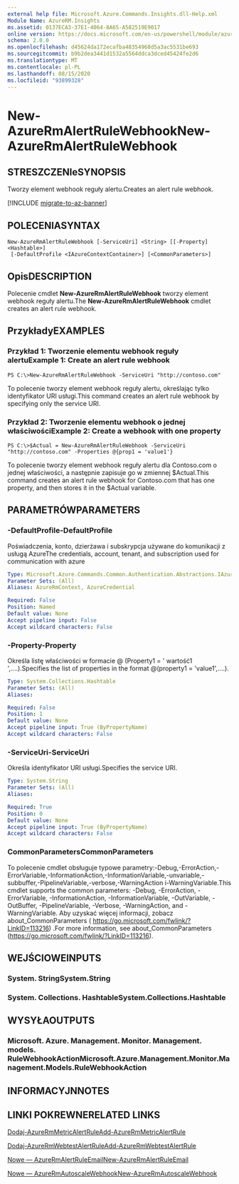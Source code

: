 ```yaml
---
external help file: Microsoft.Azure.Commands.Insights.dll-Help.xml
Module Name: AzureRM.Insights
ms.assetid: 0137ECA3-37E1-4064-8A65-A582519E9017
online version: https://docs.microsoft.com/en-us/powershell/module/azurerm.insights/new-azurermalertrulewebhook
schema: 2.0.0
ms.openlocfilehash: d45624da172ecafba48354968d5a3ac5531be693
ms.sourcegitcommit: b9b2dea3441d1532a5564ddca3dced45424fe2d6
ms.translationtype: MT
ms.contentlocale: pl-PL
ms.lasthandoff: 08/15/2020
ms.locfileid: "93899328"
---
```

# <span data-ttu-id="18417-101">New-AzureRmAlertRuleWebhook</span><span class="sxs-lookup"><span data-stu-id="18417-101">New-AzureRmAlertRuleWebhook</span></span>

## <span data-ttu-id="18417-102">STRESZCZENIe</span><span class="sxs-lookup"><span data-stu-id="18417-102">SYNOPSIS</span></span>
<span data-ttu-id="18417-103">Tworzy element webhook reguły alertu.</span><span class="sxs-lookup"><span data-stu-id="18417-103">Creates an alert rule webhook.</span></span>

[!INCLUDE [migrate-to-az-banner](../../includes/migrate-to-az-banner.md)]

## <span data-ttu-id="18417-104">POLECENIA</span><span class="sxs-lookup"><span data-stu-id="18417-104">SYNTAX</span></span>

```
New-AzureRmAlertRuleWebhook [-ServiceUri] <String> [[-Property] <Hashtable>]
 [-DefaultProfile <IAzureContextContainer>] [<CommonParameters>]
```

## <span data-ttu-id="18417-105">Opis</span><span class="sxs-lookup"><span data-stu-id="18417-105">DESCRIPTION</span></span>
<span data-ttu-id="18417-106">Polecenie cmdlet **New-AzureRmAlertRuleWebhook** tworzy element webhook reguły alertu.</span><span class="sxs-lookup"><span data-stu-id="18417-106">The **New-AzureRmAlertRuleWebhook** cmdlet creates an alert rule webhook.</span></span>

## <span data-ttu-id="18417-107">Przykłady</span><span class="sxs-lookup"><span data-stu-id="18417-107">EXAMPLES</span></span>

### <span data-ttu-id="18417-108">Przykład 1: Tworzenie elementu webhook reguły alertu</span><span class="sxs-lookup"><span data-stu-id="18417-108">Example 1: Create an alert rule webhook</span></span>
```
PS C:\>New-AzureRmAlertRuleWebhook -ServiceUri "http://contoso.com"
```

<span data-ttu-id="18417-109">To polecenie tworzy element webhook reguły alertu, określając tylko identyfikator URI usługi.</span><span class="sxs-lookup"><span data-stu-id="18417-109">This command creates an alert rule webhook by specifying only the service URI.</span></span>

### <span data-ttu-id="18417-110">Przykład 2: Tworzenie elementu webhook o jednej właściwości</span><span class="sxs-lookup"><span data-stu-id="18417-110">Example 2: Create a webhook with one property</span></span>
```
PS C:\>$Actual = New-AzureRmAlertRuleWebhook -ServiceUri "http://contoso.com" -Properties @{prop1 = 'value1'}
```

<span data-ttu-id="18417-111">To polecenie tworzy element webhook reguły alertu dla Contoso.com o jednej właściwości, a następnie zapisuje go w zmiennej $Actual.</span><span class="sxs-lookup"><span data-stu-id="18417-111">This command creates an alert rule webhook for Contoso.com that has one property, and then stores it in the $Actual variable.</span></span>

## <span data-ttu-id="18417-112">PARAMETRÓW</span><span class="sxs-lookup"><span data-stu-id="18417-112">PARAMETERS</span></span>

### <span data-ttu-id="18417-113">-DefaultProfile</span><span class="sxs-lookup"><span data-stu-id="18417-113">-DefaultProfile</span></span>
<span data-ttu-id="18417-114">Poświadczenia, konto, dzierżawa i subskrypcja używane do komunikacji z usługą Azure</span><span class="sxs-lookup"><span data-stu-id="18417-114">The credentials, account, tenant, and subscription used for communication with azure</span></span>

```yaml
Type: Microsoft.Azure.Commands.Common.Authentication.Abstractions.IAzureContextContainer
Parameter Sets: (All)
Aliases: AzureRmContext, AzureCredential

Required: False
Position: Named
Default value: None
Accept pipeline input: False
Accept wildcard characters: False
```

### <span data-ttu-id="18417-115">-Property</span><span class="sxs-lookup"><span data-stu-id="18417-115">-Property</span></span>
<span data-ttu-id="18417-116">Określa listę właściwości w formacie @ (Property1 = ' wartość1 ',....).</span><span class="sxs-lookup"><span data-stu-id="18417-116">Specifies the list of properties in the format @(property1 = 'value1',....).</span></span>

```yaml
Type: System.Collections.Hashtable
Parameter Sets: (All)
Aliases:

Required: False
Position: 1
Default value: None
Accept pipeline input: True (ByPropertyName)
Accept wildcard characters: False
```

### <span data-ttu-id="18417-117">-ServiceUri</span><span class="sxs-lookup"><span data-stu-id="18417-117">-ServiceUri</span></span>
<span data-ttu-id="18417-118">Określa identyfikator URI usługi.</span><span class="sxs-lookup"><span data-stu-id="18417-118">Specifies the service URI.</span></span>

```yaml
Type: System.String
Parameter Sets: (All)
Aliases:

Required: True
Position: 0
Default value: None
Accept pipeline input: True (ByPropertyName)
Accept wildcard characters: False
```

### <span data-ttu-id="18417-119">CommonParameters</span><span class="sxs-lookup"><span data-stu-id="18417-119">CommonParameters</span></span>
<span data-ttu-id="18417-120">To polecenie cmdlet obsługuje typowe parametry:-Debug,-ErrorAction,-ErrorVariable,-InformationAction,-InformationVariable,-unvariable,-subbuffer,-PipelineVariable,-verbose,-WarningAction i-WarningVariable.</span><span class="sxs-lookup"><span data-stu-id="18417-120">This cmdlet supports the common parameters: -Debug, -ErrorAction, -ErrorVariable, -InformationAction, -InformationVariable, -OutVariable, -OutBuffer, -PipelineVariable, -Verbose, -WarningAction, and -WarningVariable.</span></span> <span data-ttu-id="18417-121">Aby uzyskać więcej informacji, zobacz about_CommonParameters ( https://go.microsoft.com/fwlink/?LinkID=113216) .</span><span class="sxs-lookup"><span data-stu-id="18417-121">For more information, see about_CommonParameters (https://go.microsoft.com/fwlink/?LinkID=113216).</span></span>

## <span data-ttu-id="18417-122">WEJŚCIOWE</span><span class="sxs-lookup"><span data-stu-id="18417-122">INPUTS</span></span>

### <span data-ttu-id="18417-123">System. String</span><span class="sxs-lookup"><span data-stu-id="18417-123">System.String</span></span>

### <span data-ttu-id="18417-124">System. Collections. Hashtable</span><span class="sxs-lookup"><span data-stu-id="18417-124">System.Collections.Hashtable</span></span>

## <span data-ttu-id="18417-125">WYSYŁA</span><span class="sxs-lookup"><span data-stu-id="18417-125">OUTPUTS</span></span>

### <span data-ttu-id="18417-126">Microsoft. Azure. Management. Monitor. Management. models. RuleWebhookAction</span><span class="sxs-lookup"><span data-stu-id="18417-126">Microsoft.Azure.Management.Monitor.Management.Models.RuleWebhookAction</span></span>

## <span data-ttu-id="18417-127">INFORMACYJN</span><span class="sxs-lookup"><span data-stu-id="18417-127">NOTES</span></span>

## <span data-ttu-id="18417-128">LINKI POKREWNE</span><span class="sxs-lookup"><span data-stu-id="18417-128">RELATED LINKS</span></span>



[<span data-ttu-id="18417-129">Dodaj-AzureRmMetricAlertRule</span><span class="sxs-lookup"><span data-stu-id="18417-129">Add-AzureRmMetricAlertRule</span></span>](./Add-AzureRmMetricAlertRule.md)

[<span data-ttu-id="18417-130">Dodaj-AzureRmWebtestAlertRule</span><span class="sxs-lookup"><span data-stu-id="18417-130">Add-AzureRmWebtestAlertRule</span></span>](./Add-AzureRmWebtestAlertRule.md)

[<span data-ttu-id="18417-131">Nowe — AzureRmAlertRuleEmail</span><span class="sxs-lookup"><span data-stu-id="18417-131">New-AzureRmAlertRuleEmail</span></span>](./New-AzureRmAlertRuleEmail.md)

[<span data-ttu-id="18417-132">Nowe — AzureRmAutoscaleWebhook</span><span class="sxs-lookup"><span data-stu-id="18417-132">New-AzureRmAutoscaleWebhook</span></span>](./New-AzureRmAutoscaleWebhook.md)


